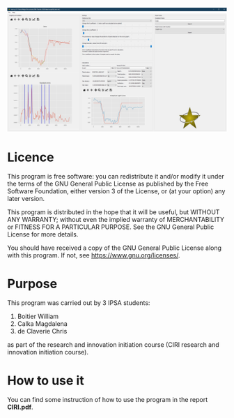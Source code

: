 ![GitHub Logo](/software/img/screenshot.jpg)
# Licence
This program is free software: you can redistribute it and/or modify
it under the terms of the GNU General Public License as published by
the Free Software Foundation, either version 3 of the License, or
(at your option) any later version.

This program is distributed in the hope that it will be useful,
but WITHOUT ANY WARRANTY; without even the implied warranty of
MERCHANTABILITY or FITNESS FOR A PARTICULAR PURPOSE.  See the
GNU General Public License for more details.

You should have received a copy of the GNU General Public License
along with this program.  If not, see <https://www.gnu.org/licenses/>.

# Purpose
This program was carried out by 3 IPSA students:
1. Boitier William
1. Calka Magdalena 
1. de Claverie Chris

as part of the research and innovation initiation course (CIRI research and innovation initiation course).

# How to use it
You can find some instruction of how to use the program in the report **CIRI.pdf**.
